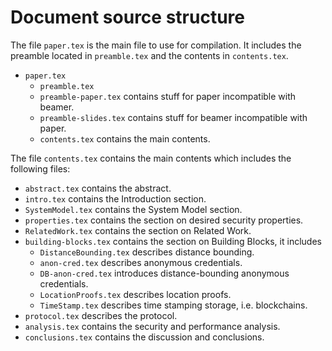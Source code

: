 # Document source structure

The file `paper.tex` is the main file to use for compilation. It includes the 
preamble located in `preamble.tex` and the contents in `contents.tex`.

- `paper.tex`
  - `preamble.tex`
  - `preamble-paper.tex` contains stuff for paper incompatible with beamer.
  - `preamble-slides.tex` contains stuff for beamer incompatible with paper.
  - `contents.tex` contains the main contents.

The file `contents.tex` contains the main contents which includes the following 
files:
- `abstract.tex` contains the abstract.
- `intro.tex` contains the Introduction section.
- `SystemModel.tex` contains the System Model section.
- `properties.tex` contains the section on desired security properties.
- `RelatedWork.tex` contains the section on Related Work.
- `building-blocks.tex` contains the section on Building Blocks, it includes
  - `DistanceBounding.tex` describes distance bounding.
  - `anon-cred.tex` describes anonymous credentials.
  - `DB-anon-cred.tex` introduces distance-bounding anonymous credentials.
  - `LocationProofs.tex` describes location proofs.
  - `TimeStamp.tex` describes time stamping storage, i.e. blockchains.
- `protocol.tex` describes the protocol.
- `analysis.tex` contains the security and performance analysis.
- `conclusions.tex` contains the discussion and conclusions.
